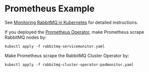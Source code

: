 # Prometheus Example

See [Monitoring RabbitMQ in Kubernetes](https://www.rabbitmq.com/kubernetes/operator/operator-monitoring.html) for detailed instructions.

If you deployed the [Prometheus Operator](https://github.com/prometheus-operator/prometheus-operator), make Prometheus scrape RabbitMQ nodes by:
```shell
kubectl apply -f rabbitmq-servicemonitor.yaml
```

Make Prometheus scrape the RabbitMQ Cluster Operator by:
```shell
kubectl apply -f rabbitmq-cluster-operator-podmonitor.yaml
```
